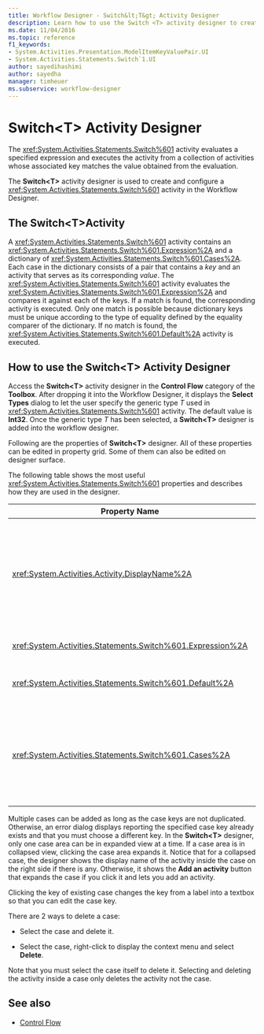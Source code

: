 ```yaml
---
title: Workflow Designer - Switch&lt;T&gt; Activity Designer
description: Learn how to use the Switch <T> activity designer to create and configure a Switch <T> activity in the Workflow Designer.
ms.date: 11/04/2016
ms.topic: reference
f1_keywords:
- System.Activities.Presentation.ModelItemKeyValuePair.UI
- System.Activities.Statements.Switch`1.UI
author: sayedihashimi
author: sayedha
manager: timheuer
ms.subservice: workflow-designer
---
```

# Switch\<T> Activity Designer

The <xref:System.Activities.Statements.Switch%601> activity evaluates a specified expression and executes the activity from a collection of activities whose associated key matches the value obtained from the evaluation.

The **Switch<T\>** activity designer is used to create and configure a <xref:System.Activities.Statements.Switch%601> activity in the Workflow Designer.

## The Switch\<T>Activity

A <xref:System.Activities.Statements.Switch%601> activity contains an <xref:System.Activities.Statements.Switch%601.Expression%2A> and a dictionary of <xref:System.Activities.Statements.Switch%601.Cases%2A>. Each case in the dictionary consists of a pair that contains a *key* and an activity that serves as its corresponding *value*. The <xref:System.Activities.Statements.Switch%601> activity evaluates the <xref:System.Activities.Statements.Switch%601.Expression%2A> and compares it against each of the keys. If a match is found, the corresponding activity is executed. Only one match is possible because dictionary keys must be unique according to the type of equality defined by the equality comparer of the dictionary. If no match is found, the <xref:System.Activities.Statements.Switch%601.Default%2A> activity is executed.

## How to use the Switch\<T> Activity Designer

Access the **Switch\<T>** activity designer in the **Control Flow** category of the **Toolbox**. After dropping it into the Workflow Designer, it displays the **Select Types** dialog to let the user specify the generic type *T* used in <xref:System.Activities.Statements.Switch%601> activity. The default value is **Int32**. Once the generic type *T* has been selected, a **Switch<T\>** designer is added into the workflow designer.

Following are the properties of **Switch<T\>** designer. All of these properties can be edited in property grid. Some of them can also be edited on designer surface.

The following table shows the most useful <xref:System.Activities.Statements.Switch%601> properties and describes how they are used in the designer.

|Property Name|Required|Usage|
|-|--------------|-|
|<xref:System.Activities.Activity.DisplayName%2A>|False|Specifies the friendly name of the <xref:System.Activities.Statements.Switch%601> activity designer. The default value is Switch<Int32\>. The value can be edited in the **Properties** window or directly on the designer header.<br /><br /> Although the <xref:System.Activities.Activity.DisplayName%2A> is not strictly required, it is a best practice to use one.|
|<xref:System.Activities.Statements.Switch%601.Expression%2A>|True|Specifies the expression used to compare to the keys in the cases collection to determine which case to execute.|
|<xref:System.Activities.Statements.Switch%601.Default%2A>||Specifies the activity executed if no match is found. Click the **Add an activity** button on the designer to open the **Default** box where the activity can be dropped.|
|<xref:System.Activities.Statements.Switch%601.Cases%2A>||Specifies the cases to be evaluated. To add a case, click the **Add new case** button at the bottom of **Switch\<T>** designer. The button changes to a textbox (combo box if the generic type selected when adding the Switch\<T> is String or Enum). After adding a key in the **Case value** box, the case area expands and an activity can be dropped where the hint text "Drop activity here" to define the execution logic for the case.|

Multiple cases can be added as long as the case keys are not duplicated. Otherwise, an error dialog displays reporting the specified case key already exists and that you must choose a different key. In the **Switch\<T>** designer, only one case area can be in expanded view at a time. If a case area is in collapsed view, clicking the case area expands it. Notice that for a collapsed case, the designer shows the display name of the activity inside the case on the right side if there is any. Otherwise, it shows the **Add an activity** button that expands the case if you click it and lets you add an activity.

Clicking the key of existing case changes the key from a label into a textbox so that you can edit the case key.

There are 2 ways to delete a case:

- Select the case and delete it.

- Select the case, right-click to display the context menu and select **Delete**.

Note that you must select the case itself to delete it. Selecting and deleting the activity inside a case only deletes the activity not the case.

## See also

- [Control Flow](../workflow-designer/control-flow-activity-designers.md)
